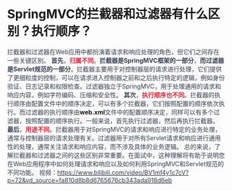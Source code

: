 # SpringMVC的拦截器和过滤器有什么区别？执行顺序？
<font style="color:rgb(55, 65, 81);background-color:rgb(247, 247, 248);">拦截器和过滤器在Web应用中都扮演着请求和响应处理的角色，但它们之间存在一些关键区别。</font>
**<font style="color:rgb(55, 65, 81);background-color:rgb(247, 247, 248);">首先</font>**<font style="color:rgb(55, 65, 81);background-color:rgb(247, 247, 248);">，</font>**<font style="color:#DF2A3F;background-color:rgb(247, 247, 248);">归属不同</font>**<font style="color:rgb(55, 65, 81);background-color:rgb(247, 247, 248);">。</font>**<font style="color:rgb(55, 65, 81);background-color:rgb(247, 247, 248);">拦截器是SpringMVC框架的一部分</font>**<font style="color:rgb(55, 65, 81);background-color:rgb(247, 247, 248);">，</font>**<font style="color:rgb(55, 65, 81);background-color:rgb(247, 247, 248);">而过滤器是Servlet规范的一部分</font>**<font style="color:rgb(55, 65, 81);background-color:rgb(247, 247, 248);">。拦截器主要用于对控制器层的请求进行处理，它们提供了更细粒度的控制，可以在请求进入控制器之前和之后执行特定的逻辑，例如身份验证、日志记录和权限检查。过滤器独立于SpringMVC，用于处理通用的请求和响应内容，例如字符编码、压缩和安全性。</font>
**<font style="color:rgb(55, 65, 81);background-color:rgb(247, 247, 248);">其次</font>**<font style="color:rgb(55, 65, 81);background-color:rgb(247, 247, 248);">，</font>**<font style="color:#DF2A3F;background-color:rgb(247, 247, 248);">执行顺序也不同</font>**<font style="color:rgb(55, 65, 81);background-color:rgb(247, 247, 248);">。拦截器的执行顺序由配置文件中的顺序决定，可以有多个拦截器，它们按照配置的顺序依次执行。而过滤器的执行顺序由</font>**<font style="background-color:rgb(247, 247, 248);">web.xml</font>**<font style="color:rgb(55, 65, 81);background-color:rgb(247, 247, 248);">文件中的配置顺序决定，同样可以有多个过滤器，按照配置的顺序执行。一般来说，首先执行过滤器，然后再执行拦截器。</font>
**<font style="color:rgb(55, 65, 81);background-color:rgb(247, 247, 248);">最后</font>**<font style="color:rgb(55, 65, 81);background-color:rgb(247, 247, 248);">，</font>**<font style="color:#DF2A3F;background-color:rgb(247, 247, 248);">用途不同</font>**<font style="color:rgb(55, 65, 81);background-color:rgb(247, 247, 248);">。拦截器用于对SpringMVC的请求和响应进行特定的业务处理，通常与控制器层的请求处理有关。过滤器用于对所有Servlet请求和响应进行通用性的处理，通常关注请求和响应内容，而不涉及具体的业务逻辑。</font>
<font style="color:rgb(55, 65, 81);background-color:rgb(247, 247, 248);">总的来说，了解拦截器和过滤器之间的这些区别非常重要。在面试中，这种理解将有助于说明您在Web应用程序中如何处理请求和响应以及如何利用SpringMVC和Servlet规范的不同功能。</font>
<font style="color:rgb(55, 65, 81);background-color:rgb(247, 247, 248);"></font>
<font style="color:rgb(55, 65, 81);background-color:rgb(247, 247, 248);"></font>
<font style="color:rgb(55, 65, 81);background-color:rgb(247, 247, 248);">视频：</font>[<font style="color:rgb(55, 65, 81);background-color:rgb(247, 247, 248);">https://www.bilibili.com/video/BV1mf4y1c7cV?p=72&vd_source=fa810d8b8d6765676cb343ada918d6eb</font>](https://www.bilibili.com/video/BV1mf4y1c7cV?p=72&vd_source=fa810d8b8d6765676cb343ada918d6eb)
